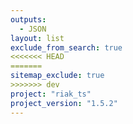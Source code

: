 ```yaml
---
outputs:
  - JSON
layout: list
exclude_from_search: true
<<<<<<< HEAD
=======
sitemap_exclude: true
>>>>>>> dev
project: "riak_ts"
project_version: "1.5.2"
---
```



